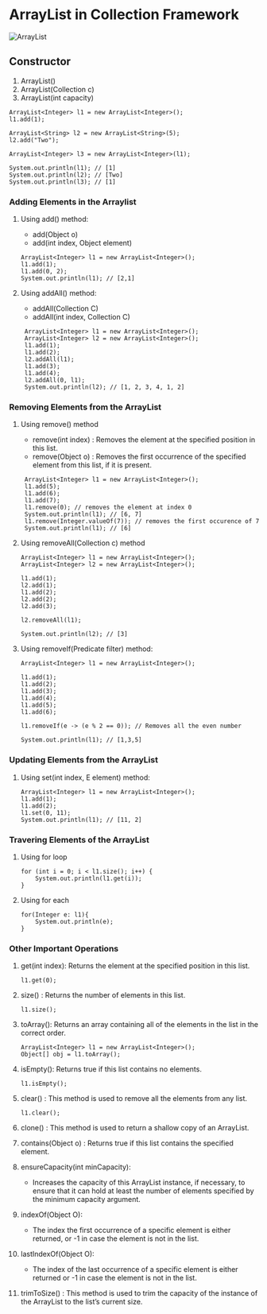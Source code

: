 # ArrayList in Collection Framework

![ArrayList](https://media.geeksforgeeks.org/wp-content/cdn-uploads/20200624184403/ArrayList.png)

## Constructor

1. ArrayList()
2. ArrayList(Collection c)
3. ArrayList(int capacity)

```
ArrayList<Integer> l1 = new ArrayList<Integer>();
l1.add(1);

ArrayList<String> l2 = new ArrayList<String>(5);
l2.add("Two");

ArrayList<Integer> l3 = new ArrayList<Integer>(l1);

System.out.println(l1); // [1]
System.out.println(l2); // [Two]
System.out.println(l3); // [1]
```

### Adding Elements in the Arraylist

1. Using add() method:

   - add(Object o)
   - add(int index, Object element)

   ```
   ArrayList<Integer> l1 = new ArrayList<Integer>();
   l1.add(1);
   l1.add(0, 2);
   System.out.println(l1); // [2,1]
   ```

2. Using addAll() method:
   - addAll(Collection C)
   - addAll(int index, Collection C)
   ```
    ArrayList<Integer> l1 = new ArrayList<Integer>();
    ArrayList<Integer> l2 = new ArrayList<Integer>();
    l1.add(1);
    l1.add(2);
    l2.addAll(l1);
    l1.add(3);
    l1.add(4);
    l2.addAll(0, l1);
    System.out.println(l2); // [1, 2, 3, 4, 1, 2]
   ```

### Removing Elements from the ArrayList

1. Using remove() method

   - remove(int index) : Removes the element at the specified position in this list.
   - remove(Object o) : Removes the first occurrence of the specified element from this list, if it is present.

   ```
    ArrayList<Integer> l1 = new ArrayList<Integer>();
    l1.add(5);
    l1.add(6);
    l1.add(7);
    l1.remove(0); // removes the element at index 0
    System.out.println(l1); // [6, 7]
    l1.remove(Integer.valueOf(7)); // removes the first occurence of 7
    System.out.println(l1); // [6]
   ```

2. Using removeAll(Collection c) method

   ```
   ArrayList<Integer> l1 = new ArrayList<Integer>();
   ArrayList<Integer> l2 = new ArrayList<Integer>();

   l1.add(1);
   l2.add(1);
   l1.add(2);
   l2.add(2);
   l2.add(3);

   l2.removeAll(l1);

   System.out.println(l2); // [3]
   ```

3. Using removeIf(Predicate filter) method:

   ```
   ArrayList<Integer> l1 = new ArrayList<Integer>();

   l1.add(1);
   l1.add(2);
   l1.add(3);
   l1.add(4);
   l1.add(5);
   l1.add(6);

   l1.removeIf(e -> (e % 2 == 0)); // Removes all the even number

   System.out.println(l1); // [1,3,5]
   ```

### Updating Elements from the ArrayList

1. Using set(int index, E element) method:
   ```
   ArrayList<Integer> l1 = new ArrayList<Integer>();
   l1.add(1);
   l1.add(2);
   l1.set(0, 11);
   System.out.println(l1); // [11, 2]
   ```

### Travering Elements of the ArrayList

1. Using for loop

   ```
   for (int i = 0; i < l1.size(); i++) {
       System.out.println(l1.get(i));
   }
   ```

2. Using for each

   ```
   for(Integer e: l1){
       System.out.println(e);
   }
   ```

### Other Important Operations

1. get(int index): Returns the element at the specified position in this list.

   ```
   l1.get(0);
   ```

2. size() : Returns the number of elements in this list.

   ```
   l1.size();
   ```

3. toArray(): Returns an array containing all of the elements in the list in the correct order.

   ```
   ArrayList<Integer> l1 = new ArrayList<Integer>();
   Object[] obj = l1.toArray();
   ```

4. isEmpty(): Returns true if this list contains no elements.
   ```
   l1.isEmpty();
   ```
5. clear() : This method is used to remove all the elements from any list.
   ```
   l1.clear();
   ```
6. clone() : This method is used to return a shallow copy of an ArrayList.

7. contains(Object o) : Returns true if this list contains the specified element.

8. ensureCapacity(int minCapacity):

   - Increases the capacity of this ArrayList instance, if necessary, to ensure that it can hold at least the number of elements specified by the minimum capacity argument.

9. indexOf(Object O):

   - The index the first occurrence of a specific element is either returned, or -1 in case the element is not in the list.

10. lastIndexOf(Object O):

    - The index of the last occurrence of a specific element is either returned or -1 in case the element is not in the list.

11. trimToSize() : This method is used to trim the capacity of the instance of the ArrayList to the list’s current size.
